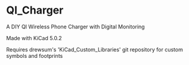 # QI_Charger

A DIY QI Wireless Phone Charger with Digital Monitoring

Made with KiCad 5.0.2

Requires drewsum's 'KiCad_Custom_Libraries' git repository for custom symbols and footprints
